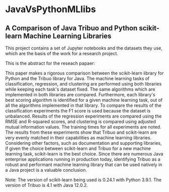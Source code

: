 # JavaVsPythonMLlibs
## A Comparison of Java Tribuo and Python scikit-learn Machine Learning Libraries

This project contains a set of Jupyter notebooks and the datasets they use, which are the basis of the work for a research project. 

This is the abstract for the reseach papaer:

This paper makes a rigorous comparison between the scikit-learn library for Python and the Tribuo library for Java. The machine learning tasks of classification, regression, and clustering are performed using both libraries while keeping each task's dataset fixed. The same algorithms which are implemented in both libraries are compared. Furthermore, each library's best scoring algorithm is identified for a given machine learning task, out of all the algorithms implemented in that library. To compare the results of the classification experiments the F1 score is used because the dataset is unbalanced. Results of the regression experiments are compared using the RMSE and R-squared scores, and clustering is compared using adjusted mutual information values. The training times for all experiments are noted. The results from these experiments show that Tribuo and scikit-learn are very evenly matched in their capabilities as machine learning libraries. Considering other factors, such as documentation and supporting libraries, if given the choice between scikit-learn and Tribuo for a new machine learning task, scikit-learn is the best choice. Since there are numerous Java enterprise applications running in production today, identifying Tribuo as a robust and performant machine learning library that can be used natively in a Java project is a valuable conclusion.
 
Note: The version of scikit-learn being used is 0.24.1 with Python 3.9.1. The version of Tribuo is 4.1 with Java 12.0.2.
